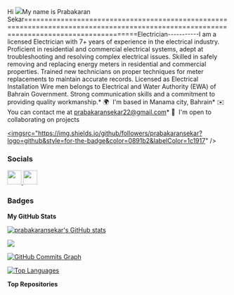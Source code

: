 
Hi ![](https://user-images.githubusercontent.com/18350557/176309783-0785949b-9127-417c-8b55-ab5a4333674e.gif)My name is Prabakaran Sekar========================================================================================================================================Electrician-----------I am a licensed Electrician with 7+ years of experience in the electrical industry. Proficient in residential and commercial electrical systems, adept at troubleshooting and resolving complex electrical issues. Skilled in safely removing and replacing energy meters in residential and commercial properties. Trained new technicians on proper techniques for meter replacements to maintain accurate records. Licensed as Electrical Installation Wire men belongs to Electrical and Water Authority (EWA) of Bahrain Government. Strong communication skills and a commitment to providing quality workmanship.* 🌍  I'm based in Manama city, Bahrain* ✉️  You can contact me at [prabakaransekar22@gmail.com](mailto:prabakaransekar22@gmail.com)* 🤝  I'm open to collaborating on projects

<a href="https://www.github.com/prabakaransekar" target="_blank" rel="noreferrer"><imgsrc="https://img.shields.io/github/followers/prabakaransekar?logo=github&style=for-the-badge&color=0891b2&labelColor=1c1917" /></a>
### Socials<p align="left"> <a href="https://www.github.com/prabakaransekar" target="_blank" rel="noreferrer"> <picture> <source media="(prefers-color-scheme: dark)" srcset="https://raw.githubusercontent.com/danielcranney/readme-generator/main/public/icons/socials/github-dark.svg" /> <source media="(prefers-color-scheme: light)" srcset="https://raw.githubusercontent.com/danielcranney/readme-generator/main/public/icons/socials/github.svg" /> <img src="https://raw.githubusercontent.com/danielcranney/readme-generator/main/public/icons/socials/github.svg" width="32" height="32" /> </picture> </a> <a href="https://www.linkedin.com/in/Sekar Prabakaran" target="_blank" rel="noreferrer"> <picture> <source media="(prefers-color-scheme: dark)" srcset="https://raw.githubusercontent.com/danielcranney/readme-generator/main/public/icons/socials/linkedin-dark.svg" /> <source media="(prefers-color-scheme: light)" srcset="https://raw.githubusercontent.com/danielcranney/readme-generator/main/public/icons/socials/linkedin.svg" /> <img src="https://raw.githubusercontent.com/danielcranney/readme-generator/main/public/icons/socials/linkedin.svg" width="32" height="32" /> </picture> </a></p>

### Badges

<b>My GitHub Stats</b>

<a href="http://www.github.com/prabakaransekar"><img src="https://github-readme-stats.vercel.app/api?username=prabakaransekar&show_icons=true&hide=&count_private=true&title_color=0891b2&text_color=ffffff&icon_color=0891b2&bg_color=1c1917&hide_border=true&show_icons=true" alt="prabakaransekar's GitHub stats" /></a>

<a href="http://www.github.com/prabakaransekar"><img src="https://github-readme-streak-stats.herokuapp.com/?user=prabakaransekar&stroke=ffffff&background=1c1917&ring=0891b2&fire=0891b2&currStreakNum=ffffff&currStreakLabel=0891b2&sideNums=ffffff&sideLabels=ffffff&dates=ffffff&hide_border=true" /></a>

<a href="http://www.github.com/prabakaransekar"><img src="https://github-readme-activity-graph.cyclic.app/graph?username=prabakaransekar&bg_color=1c1917&color=ffffff&line=0891b2&point=ffffff&area_color=1c1917&area=true&hide_border=true&custom_title=GitHub%20Commits%20Graph" alt="GitHub Commits Graph" /></a>

<a href="https://github.com/prabakaransekar" align="left"><img src="https://github-readme-stats.vercel.app/api/top-langs/?username=prabakaransekar&langs_count=10&title_color=0891b2&text_color=ffffff&icon_color=0891b2&bg_color=1c1917&hide_border=true&locale=en&custom_title=Top%20%Languages" alt="Top Languages" /></a>

<b>Top Repositories</b>

<div width="100%" align="center"></div><br /><br /><br /><br /><br /><br /><br />
 
   

 
  

 

